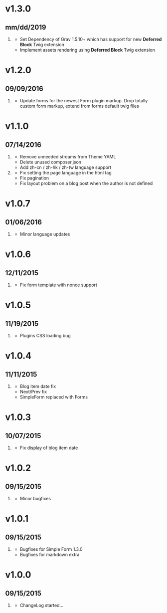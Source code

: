 # v1.3.0
## mm/dd/2019

1. [](#new)
    * Set Dependency of Grav 1.5.10+ which has support for new **Deferred Block** Twig extension
    * Implement assets rendering using **Deferred Block** Twig extension 

# v1.2.0
## 09/09/2016

1. [](#improved)
    * Update forms for the newest Form plugin markup. Drop totally custom form markup, extend from forms default twig files

# v1.1.0
## 07/14/2016

1. [](#improved)
    * Remove unneeded streams from Theme YAML
    * Delete unused composer.json
    * Add zh-cn / zh-hk / zh-tw language support
1. [](#bugfix)
    * Fix setting the page language in the html tag
    * Fix pagination
    * Fix layout problem on a blog post when the author is not defined

# v1.0.7
## 01/06/2016

1. [](#bugfix)
    * Minor language updates

# v1.0.6
## 12/11/2015

1. [](#bugfix)
    * Fix form template with nonce support

# v1.0.5
## 11/19/2015

1. [](#bugfix)
    * Plugins CSS loading bug

# v1.0.4
## 11/11/2015

1. [](#bugfix)
    * Blog item date fix
    * Next/Prev fix
    * SimpleForm replaced with Forms

# v1.0.3
## 10/07/2015

1. [](#bugfix)
    * Fix display of blog item date

# v1.0.2
## 09/15/2015

1. [](#new)
    * Minor bugfixes

# v1.0.1
## 09/15/2015

1. [](#new)
    * Bugfixes for Simple Form 1.3.0
    * Bugfixes for markdown extra

# v1.0.0
## 09/15/2015

1. [](#new)
    * ChangeLog started...
